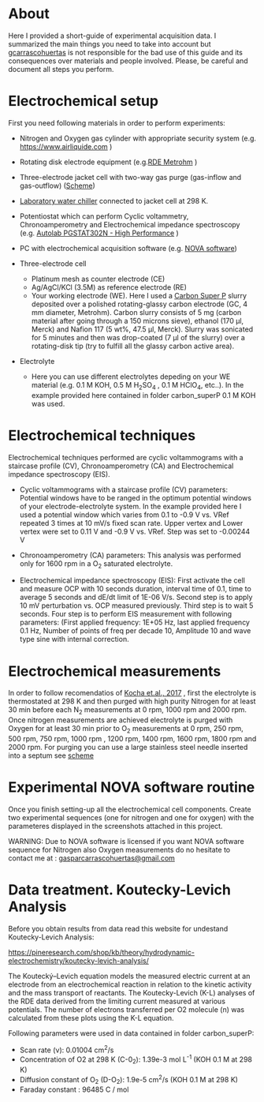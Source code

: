 # About

Here I provided a short-guide of experimental acquisition data. I summarized the main things you need to take into account but [gcarrascohuertas]( https://github.com/gcarrascohuertas) is not responsible for the bad use of this guide and its consequences over materials and people involved. Please, be careful and document all steps you perform. 

# Electrochemical setup


First you need following materials in order to perform experiments:

- Nitrogen and Oxygen gas cylinder with appropriate security system (e.g. https://www.airliquide.com )
- Rotating disk electrode equipment (e.g.[RDE Metrohm](https://www.metrohm.com/en/products/AUTRDES) )
- Three-electrode jacket cell with two-way gas purge (gas-inflow and gas-outflow) ([Scheme](https://www.researchgate.net/figure/Schematic-of-a-typical-water-jacketed-RDE-cell_fig8_324230952))
-  [Laboratory  water chiller](https://www.ika.com/en/Products-Lab-Eq/Temperature-Control-Circulation-and-Immersion-thermostat-csp-272/ICC-basic-pro-12-cpdt-10000414/) connected to jacket cell at 298 K.
- Potentiostat which can perform Cyclic voltammetry, Chronoamperometry and Electrochemical impedance spectroscopy (e.g. [Autolab PGSTAT302N - High Performance](https://www.metrohm-autolab.com/Products/Echem/NSeriesFolder/PGSTAT302N) )
- PC with electrochemical acquisition software (e.g. [NOVA software](https://metrohm-autolab.com/Products/Echem/Software/Nova.html ))

- Three-electrode cell

    - Platinum mesh as counter electrode (CE)
    - Ag/AgCl/KCl (3.5M) as reference electrode (RE)
    - Your working electrode (WE). Here I used a [Carbon Super P](https://www.alfa.com/es/catalog/H30253/) slurry deposited over a polished rotating-glassy carbon electrode (GC, 4 mm diameter, Metrohm). Carbon slurry consists of 5 mg (carbon  material after going through a 150 microns sieve), ethanol (170 µl, Merck) and Nafion 117 (5 wt%, 47.5 µl, Merck). Slurry was sonicated for 5 minutes and then was drop-coated (7 µl of the slurry) over a rotating-disk tip (try to fulfill all the glassy carbon active area).


- Electrolyte
    - Here you can use different electrolytes depeding on your WE material (e.g. 0.1 M KOH, 0.5 M H<sub>2</sub>SO<sub>4</sub> , 0.1 M HClO<sub>4</sub>, etc..). In the example provided here contained in folder carbon_superP  0.1 M KOH was used.


# Electrochemical techniques

Electrochemical techniques performed are cyclic voltammograms with a staircase profile (CV), Chronoamperometry (CA) and Electrochemical impedance spectroscopy (EIS).

   - Cyclic voltammograms with a staircase profile (CV) parameters: Potential windows have to be ranged in the optimum potential windows of your electrode-electrolyte system. In the example provided here I used a potential window which varies from 0.1 to -0.9 V  vs. VRef repeated 3 times at 10 mV/s fixed scan rate. Upper vertex and Lower vertex were set to 0.11 V and -0.9 V vs. VRef. Step was set to -0.00244 V

   - Chronoamperometry (CA) parameters: This analysis was performed only for 1600 rpm in a O<sub>2</sub> saturated electrolyte.
   
   - Electrochemical impedance spectroscopy (EIS): First activate the cell and measure OCP  with 10 seconds duration, interval time of 0.1, time to average 5 seconds and dE/dt limit of 1E-06 V/s. Second step is to apply 10 mV perturbation vs. OCP measured previously. Third step is to wait 5 seconds. Four step is to perform EIS measurement with following parameters: (First applied frequency: 1E+05 Hz, last applied frequency 0.1 Hz, Number of points of freq per decade 10, Amplitude 10 and wave type sine with internal correction. 

# Electrochemical measurements

In order to follow recomendatios of [Kocha et.al., 2017](https://link.springer.com/article/10.1007/s12678-017-0378-6#citeas) , first the electrolyte is thermostated at 298 K and then purged with high purity Nitrogen for at least 30 min before each N<sub>2</sub> measurements  at 0 rpm, 1000 rpm and 2000 rpm. 
Once nitrogen measurements are achieved electrolyte is purged with Oxygen for at least 30 min prior to O<sub>2</sub> measurements at 0 rpm, 250 rpm, 500 rpm, 750 rpm, 1000 rpm , 1200 rpm,  1400 rpm, 1600 rpm, 1800 rpm and 2000 rpm. For purging you can use a large stainless steel needle inserted into a septum see [scheme](https://www.researchgate.net/figure/Schematic-of-a-typical-water-jacketed-RDE-cell_fig8_324230952)

# Experimental NOVA software routine 

Once you finish setting-up all the electrochemical cell components. Create two experimental sequences (one for nitrogen and one for oxygen) with the parameteres displayed in the  screenshots attached in this project.  

WARNING: Due to NOVA software is licensed if you want NOVA software sequence for Nitrogen also Oxygen measurements do no hesitate to contact me at :  gasparcarrascohuertas@gmail.com


# Data treatment. Koutecky-Levich Analysis

Before you obtain results from data read this website for undestand Koutecky-Levich Analysis:

https://pineresearch.com/shop/kb/theory/hydrodynamic-electrochemistry/koutecky-levich-analysis/

The Koutecký–Levich equation models the measured electric current at an electrode from an electrochemical reaction in relation to the kinetic activity and the mass transport of reactants. The Koutecky-Levich (K-L) analyses of the RDE data derived from the limiting current measured at various potentials. The number of electrons transferred per O2 molecule (n) was calculated from these plots using the K-L equation. 

Following parameters were used in data contained in folder carbon_superP:

- Scan rate (ν):     0.01004 cm<sup>2</sup>/s
- Concentration of O2 at 298 K (C-0<sub>2</sub>):     1.39e-3 mol L<sup>-1</sup> (KOH 0.1 M at 298 K)
- Diffusion constant of O<sub>2</sub> (D-O<sub>2</sub>):     1.9e-5 cm<sup>2</sup>/s (KOH 0.1 M at 298 K)
- Faraday constant : 96485 C / mol




 
